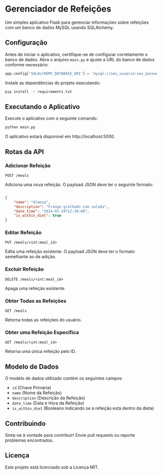# Gerenciador de Refeições

Um simples aplicativo Flask para gerenciar informações sobre refeições com um banco de dados MySQL usando SQLAlchemy.

## Configuração

Antes de iniciar o aplicativo, certifique-se de configurar corretamente o banco de dados. Abra o arquivo `main.py` e ajuste a URL do banco de dados conforme necessário:

```python
app.config['SQLALCHEMY_DATABASE_URI'] = 'mysql://seu_usuario:seu_password@localhost/seu_banco_de_dados'
```

Instale as dependências do projeto executando:
```bash 
pip install -r requirements.txt
```

## Executando o Aplicativo
Execute o aplicativo com o seguinte comando:

```bash
python main.py
```

O aplicativo estará disponível em http://localhost:5000.

## Rotas da API
### Adicionar Refeição
```http
POST /meals
```
Adiciona uma nova refeição. O payload JSON deve ter o seguinte formato:

```json

{
    "name": "Almoço",
    "description": "Frango grelhado com salada",
    "date_time": "2024-01-24T12:30:00",
    "is_within_diet": true
}
```

### Editar Refeição
```http
PUT /meals/<int:meal_id>
```
Edita uma refeição existente. O payload JSON deve ter o formato semelhante ao de adição.

### Excluir Refeição
```http
DELETE /meals/<int:meal_id>
```
Apaga uma refeição existente.

### Obter Todas as Refeições
```http
GET /meals
```
Retorna todas as refeições do usuário.

### Obter uma Refeição Específica
```http
GET /meals/<int:meal_id>
```
Retorna uma única refeição pelo ID.

## Modelo de Dados
O modelo de dados utilizado contém os seguintes campos:

- `id` (Chave Primária)
- `name` (Nome da Refeição)
- `description` (Descrição da Refeição)
- `date_time` (Data e Hora da Refeição)
- `is_within_diet` (Booleano indicando se a refeição está dentro da dieta)

## Contribuindo
Sinta-se à vontade para contribuir! Envie pull requests ou reporte problemas encontrados.

## Licença
Este projeto está licenciado sob a Licença MIT.
